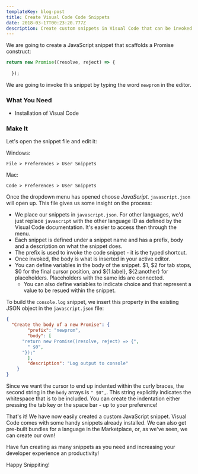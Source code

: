 ```yaml
---
templateKey: blog-post
title: Create Visual Code Code Snippets
date: 2018-03-17T00:23:20.777Z
description: Create custom snippets in Visual Code that can be invoked using a shortcut
---
```

We are going to create a JavaScript snippet that scaffolds a Promise construct:

```js
return new Promise((resolve, reject) => {
    
  });
```

We are going to invoke this snippet by typing the word `newprom` in the editor.

### What You Need

* Installation of Visual Code

### Make It

Let's open the snippet file and edit it:

Windows:

```text
File > Preferences > User Snippets
```

Mac: 

```text
Code > Preferences > User Snippets
```

Once the dropdown menu has opened choose *JavaScript*. `javascript.json` will open up. This file gives us some insight on the process:

* We place our snippets in `javascript.json`. For other languages, we'd just replace `javascript` with the other language ID as defined by the Visual Code documentation. It's easier to access then through the menu. 
* Each snippet is defined under a snippet name and has a prefix, body and a description on what the snippet does.
* The prefix is used to invoke the code snippet - it is the typed shortcut.
* Once invoked, the body is what is inserted in your active editor. 
* You can define variables in the body of the snippet. $1, $2 for tab stops, $0 for the final cursor position, and ${1:label}, ${2:another} for placeholders. Placeholders with the same ids are connected.
  * You can also define variables to indicate choice and that represent a value to be resued within the snippet.

To build the `console.log` snippet, we insert this property in the existing JSON object in the `javascript.json` file:

```json
{
  "Create the body of a new Promise": {
		"prefix": "newprom",
		"body": [
      "return new Promise((resolve, reject) => {",
        " $0",
      "});"
		],
		"description": "Log output to console"
	}
}
```

Since we want the cursor to end up indented within the curly braces, the second string in the `body` arrays is `" $0",`. This string explicitly indicates the whitespace that is to be included. You can create the indentation either pressing the tab key or the space bar - up to your preference! 

That's it! We have now easily created a custom JavaScript snippet. Visual Code comes with some handy snippets already installed. We can also get pre-built bundles for a language in the Marketplace, or, as we've seen, we can create our own! 

Have fun creating as many snippets as you need and increasing your developer experience an productivity! 

Happy Snippiting! 









